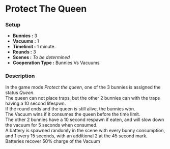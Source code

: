 
# Protect The Queen
### Setup
* **Bunnies :** 3
* **Vacuums :** 1
* **Timelimit :** 1 minute.
* **Rounds :** 3
* **Scenes :** *To be determined*
* **Cooperation Type :** Bunnies Vs Vacuums

### Description
In the game mode *Protect the queen*, one of the 3 bunnies is assigned the status *Queen*.  
The queen can not place traps, but the other 2 bunnies can with the traps having a 10 second lifespwn.  
If the round ends and the queen is still alive, the bunnies won.  
The Vacuum wins if it consumes the queen before the time limit.  
The other 2 bunnies have a 10 second respawn if eaten, and will slow down the vacuum for 5 seconds when consumed.  
A battery is spawned randomly in the scene with every bunny consumption, and 1 every 15 seconds, with an additional 2 at the 45 second mark.  
Batteries recover 50% charge of the Vacuum
